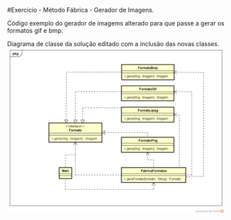 
#Exercício -  Método Fábrica - Gerador de Imagens. 

Código exemplo do gerador de imagems alterado para que passe a gerar os formatos gif e bmp.

Diagrama de classe da solução editado com a inclusão das novas classes. 
![alt tag](https://github.com/GiseliSiqueira/POO2/blob/master/ImagemMetodoFabrica/Imagem%20Metodo%20Fabrica.png)
